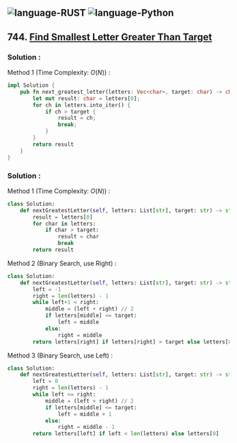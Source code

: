 ![language-RUST](https://img.shields.io/badge/RUST-8d4004?style=for-the-badge&logo=RUST)
![language-Python](https://img.shields.io/badge/Python-ffd43b?style=for-the-badge&logo=PYTHON)
---

## 744. [Find Smallest Letter Greater Than Target](https://leetcode.com/problems/find-smallest-letter-greater-than-target)

### Solution :

Method 1 (Time Complexity: $O(N)$) :
```rust
impl Solution {
    pub fn next_greatest_letter(letters: Vec<char>, target: char) -> char {
        let mut result: char = letters[0];
        for ch in letters.into_iter() {
            if ch > target {
                result = ch;
                break;
            }
        }
        return result
    }
}
```

### Solution :

Method 1 (Time Complexity: $O(N)$) :
```python
class Solution:
    def nextGreatestLetter(self, letters: List[str], target: str) -> str:
        result = letters[0]
        for char in letters:
            if char > target:
                result = char
                break
        return result
```

Method 2 (Binary Search, use Right) :
```python
class Solution:
    def nextGreatestLetter(self, letters: List[str], target: str) -> str:
        left = -1
        right = len(letters) - 1
        while left+1 < right:
            middle = (left + right) // 2
            if letters[middle] <= target:
                left = middle
            else:
                right = middle
        return letters[right] if letters[right] > target else letters[0]
```

Method 3 (Binary Search, use Left) :
```python
class Solution:
    def nextGreatestLetter(self, letters: List[str], target: str) -> str:
        left = 0
        right = len(letters) - 1
        while left <= right:
            middle = (left + right) // 2
            if letters[middle] <= target:
                left = middle + 1
            else:
                right = middle - 1
        return letters[left] if left < len(letters) else letters[0]
```

